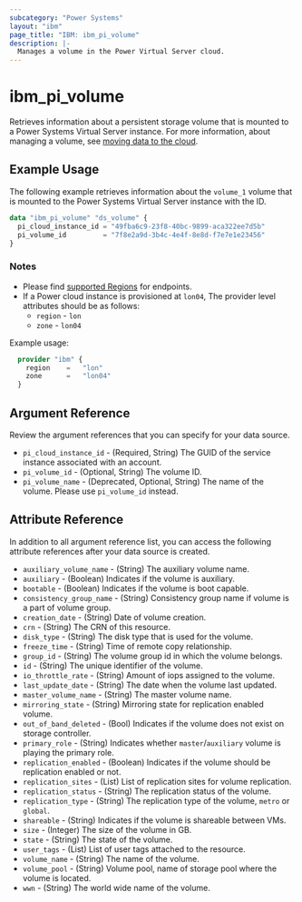 ```yaml
---
subcategory: "Power Systems"
layout: "ibm"
page_title: "IBM: ibm_pi_volume"
description: |-
  Manages a volume in the Power Virtual Server cloud.
---
```


# ibm_pi_volume

Retrieves information about a persistent storage volume that is mounted to a Power Systems Virtual Server instance. For more information, about managing a volume, see [moving data to the cloud](https://cloud.ibm.com/docs/power-iaas?topic=power-iaas-moving-data-to-the-cloud).

## Example Usage

The following example retrieves information about the `volume_1` volume that is mounted to the Power Systems Virtual Server instance with the ID.

```terraform
data "ibm_pi_volume" "ds_volume" {
  pi_cloud_instance_id = "49fba6c9-23f8-40bc-9899-aca322ee7d5b"
  pi_volume_id         = "7f8e2a9d-3b4c-4e4f-8e8d-f7e7e1e23456"
}
```

### Notes

- Please find [supported Regions](https://cloud.ibm.com/apidocs/power-cloud#endpoint) for endpoints.
- If a Power cloud instance is provisioned at `lon04`, The provider level attributes should be as follows:
  - `region` - `lon`
  - `zone` - `lon04`
  
Example usage:

  ```terraform
    provider "ibm" {
      region    =   "lon"
      zone      =   "lon04"
    }
  ```
  
## Argument Reference

Review the argument references that you can specify for your data source.

- `pi_cloud_instance_id` - (Required, String) The GUID of the service instance associated with an account.
- `pi_volume_id` - (Optional, String) The volume ID.
- `pi_volume_name` - (Deprecated, Optional, String) The name of the volume. Please use `pi_volume_id` instead.

## Attribute Reference

In addition to all argument reference list, you can access the following attribute references after your data source is created.

- `auxiliary_volume_name` - (String) The auxiliary volume name.
- `auxiliary` - (Boolean) Indicates if the volume is auxiliary.
- `bootable` -  (Boolean) Indicates if the volume is boot capable.
- `consistency_group_name` - (String) Consistency group name if volume is a part of volume group.
- `creation_date` - (String) Date of volume creation.
- `crn` - (String) The CRN of this resource.
- `disk_type` - (String) The disk type that is used for the volume.
- `freeze_time` - (String) Time of remote copy relationship.
- `group_id` - (String) The volume group id in which the volume belongs.
- `id` - (String) The unique identifier of the volume.
- `io_throttle_rate` - (String) Amount of iops assigned to the volume.
- `last_update_date` - (String) The date when the volume last updated.
- `master_volume_name` - (String) The master volume name.
- `mirroring_state` - (String) Mirroring state for replication enabled volume.
- `out_of_band_deleted` - (Bool) Indicates if the volume does not exist on storage controller.
- `primary_role` - (String) Indicates whether `master`/`auxiliary` volume is playing the primary role.
- `replication_enabled` - (Boolean) Indicates if the volume should be replication enabled or not.
- `replication_sites` - (List) List of replication sites for volume replication.
- `replication_status` - (String) The replication status of the volume.
- `replication_type` - (String) The replication type of the volume, `metro` or `global`.
- `shareable` - (String) Indicates if the volume is shareable between VMs.
- `size` - (Integer) The size of the volume in GB.
- `state` - (String) The state of the volume.
- `user_tags` - (List) List of user tags attached to the resource.
- `volume_name` - (String) The name of the volume.
- `volume_pool` - (String) Volume pool, name of storage pool where the volume is located.
- `wwn` - (String) The world wide name of the volume.
